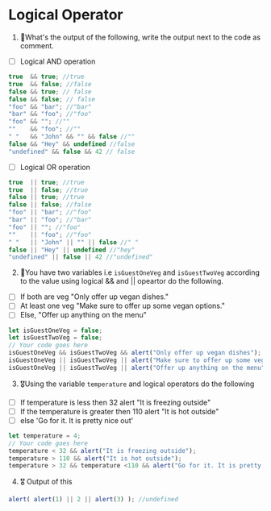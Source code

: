 # Logical Operator

1. 🥇What's the output of the following, write the output next to the code as comment.

* [ ] Logical AND operation

```js
true  && true; //true
true  && false; //false
false && true; // false
false && false; // false
"foo" && "bar"; //"bar"
"bar" && "foo"; //"foo"
"foo" && ""; //""
""    && "foo"; //""
" "   && "John" && "" && false //""
false && "Hey" && undefined //false
"undefined" && false && 42 // false
```

* [ ] Logical OR operation
```js
true  || true; //true
true  || false; //true
false || true; //true
false || false; //false
"foo" || "bar"; //"foo"
"bar" || "foo"; //"bar"
"foo" || ""; //"foo"
""    || "foo"; //"foo"
" "   || "John" || "" || false //" "
false || "Hey" || undefined //"hey"
"undefined" || false || 42 //"undefined"
```

2. 🥈You have two variables i.e `isGuestOneVeg` and  `isGuestTwoVeg` according to the value using logical && and || opeartor do the following.

* [ ] If both are veg "Only offer up vegan dishes."
* [ ] At least one veg  "Make sure to offer up some vegan options."
* [ ] Else, "Offer up anything on the menu"
```js
let isGuestOneVeg = false;
let isGuestTwoVeg = false;
// Your code goes here
isGuestOneVeg && isGuestTwoVeg && alert("Only offer up vegan dishes");
isGuestOneVeg || isGuestTwoVeg || alert("Make sure to offer up some vegan options");
isGuestOneVeg || isGuestTwoVeg || alert("Offer up anything on the menu");


```

3. 🎖Using the variable `temperature` and logical operators do the following
* [ ] If temperature is less then 32 alert "It is freezing outside"
* [ ] If the temperature is greater then 110 alert "It is hot outside"
* [ ] else 'Go for it. It is pretty nice out'

```js
let temperature = 4;
// Your code goes here
temperature < 32 && alert("It is freezing outside");
temperature > 110 && alert("It is hot outside");
temperature > 32 && temperature <110 && alert("Go for it. It is pretty nice out")
```

4. 🎖 Output of this
```js
alert( alert(1) || 2 || alert(3) ); //undefined
```